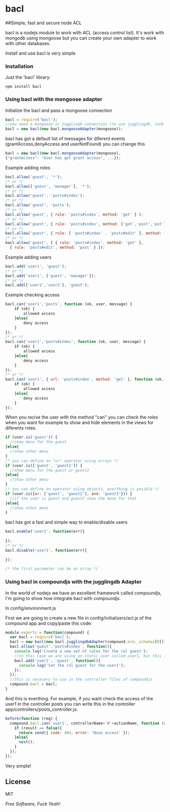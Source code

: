 bacl
=========

##Simple, fast and secure node ACL

bacl is a nodejs module to work with ACL (access control list). It's work with mongodb using mongoose but you can create your own adapter to work with other databases.

Install and use bacl is very simple

### Installation

Just the 'bacl' library:

```
npm install bacl
```

### Using bacl with the mongoose adapter

Initialize the bacl and pass a mongoose connection

```js
bacl = require('bacl');
//you need a mongoose or jugglingb connection (to use jugglingdb, look at the bottom of the document)
bacl = new bacl(new bacl.mongooseAdapter(mongoose));
```
bacl has got a default list of messages for diferent events (grantAccess,denyAccess and userNotFound) you can change this
```js
bacl = new bacl(new bacl.mongooseAdapter(mongoose),
{"grantAccess": "User has got grant access", ...});
```
Example adding roles

```js
bacl.allow('guest', '*');
/* or */
bacl.allow(['guest', 'manager'], '*');
/* or */
bacl.allow('guest', 'posts#index');
/* or */
bacl.allow('guest', 'posts');
/* or */
bacl.allow('guest', { rule: 'posts#index', method: 'get' } );
/* or */
bacl.allow('guest', { rule: 'posts#index', method: ['get','post','put'] });
/* or */
bacl.allow('guest', { rule: [ 'posts#index' , 'posts#edit' ], method: ['get', 'post'] });
/* or */
bacl.allow('guest', [ { rule: 'posts#index', method: 'get' }, 
  { rule: 'posts#edit', method: 'post' } ]);
```

Example adding users

```js
bacl.add('user1', 'guest');
/* or */
bacl.add('user1', ['guest', 'manager']);
/* or */
bacl.add(['user1','user2'], 'guest');
```
    
Example checking access

```js
bacl.can('user1','posts', function (ok, user, message) {
    if (ok) {
        allowed access
    }else{
        deny access
    }
});
/* or */
bacl.can('user1','posts#index', function (ok, user, message) {
    if (ok) {
        allowed access
    }else{
        deny access
    }
});
/* or */
bacl.can('user1', { url: 'posts#index', method: 'get' }, function (ok, user, message) {
    if (ok) {
        allowed access
    }else{
        deny access
    }
});
```
When you recive the user with the method "can" you can check the roles when you want for example to show and hide elements in the views for diferents roles.

```js
if (user.is('guest')) {
  //show menu for the guest
}else{
  //show other menu
}
/* you can define an "or" operator using arrays */
if (user.is(['guest', 'guest2']) {
  //show menu for the guest or guest2
}else{
  //show other menu
}
/* you can define an operator using objects, everthing is posible */
if (user.is({or: ['guest', 'guest2'], and: 'guest3'})) {
  //if the user is guest and guest2 show the menu for that
}else{
  //show other menu
}
```

bacl has got a fast and simple way to enable/disable users

```js
bacl.enable('user1', function(err){
  
});
/* or */
bacl.disable('user1', function(err){
  
});

/* the first parameter can be an array */
```
### Using bacl in compoundjs with the jugglingdb Adapter
In the world of nodejs we have an excellent framework called compoundjs, I'm going to show how integrate bacl with compoundjs.

In config/environment.js

First we are going to create a new file in config/initializers/acl.js of the compound app and copy/paste this code:

```js
module.exports = function(compound) {
  var bacl = require('bacl');
  bacl = new bacl(new bacl.jugglingdbAdapter(compound.orm._schemas[0]));
  bacl.allow('guest','posts#index', function(){
    console.log('Create a new set of rules for the rol guest');
    //in this case we are using an static user called user1, but this is only for example
    bacl.add('user1', 'guest', function(){
      console.log('Set the rol guest for the user1');
    });
  });
  //this is necesary to use in the controller files of compoundjs
  compound.bacl = bacl;
}
```
And this is everthing. For example, if you want check the access of the user1 in the controller posts you can write this in the controller app/controllers/posts_controller.js:

```js
before(function (req) {
  compound.bacl.can('user1', controllerName+'#'+actionName, function (result) {
    if (result == false){
      return send({ code: 404, error: 'Nooo access' });
    }else{
      next();
    }
  });
});
```

Very simple!

License
-

MIT

*Free Software, Fuck Yeah!*